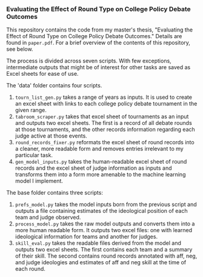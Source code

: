 ### Evaluating the Effect of Round Type on College Policy Debate Outcomes

This repository contains the code from my master's thesis, "Evaluating the Effect of Round Type on College Policy Debate Outcomes." Details are found in `paper.pdf`. For a brief overview of the contents of this repository, see below.

The process is divided across seven scripts. With few exceptions, intermediate outputs that might be of interest for other tasks are saved as Excel sheets for ease of use.

The 'data' folder contains four scripts.
1. `tourn_list_gen.py` takes a range of years as inputs. It is used to create an excel sheet with links to each college policy debate tournament in the given range.
2. `tabroom_scraper.py` takes that excel sheet of tournaments as an input and outputs two excel sheets. The first is a record of all debate rounds at those tournaments, and the other records information regarding each judge active at those events.
3. `round_records_fixer.py` reformats the excel sheet of round records into a cleaner, more readable form and removes entries irrelevant to my particular task. 
4. `gen_model_inputs.py` takes the human-readable excel sheet of round records and the excel sheet of judge information as inputs and transforms them into a form more amenable to the machine learning model I implement.

The base folder contains three scripts:
1. `prefs_model.py` takes the model inputs born from the previous script and outputs a file containing estimates of the ideological position of each team and judge observed.
2. `process_model.py` takes the raw model outputs and converts them into a more human readable form. It outputs two excel files: one with learned ideological information for teams and another for judges.
3. `skill_eval.py` takes the readable files derived from the model and outputs two excel sheets. The first contains each team and a summary of their skill. The second contains round records annotated with aff, neg, and judge ideologies and estimates of aff and neg skill at the time of each round.